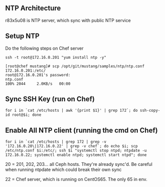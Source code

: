 ## NTP Architecture

r83x5u08 is NTP server, which sync with public NTP service

## Setup NTP
Do the following steps on Chef server

	ssh -t root@172.16.0.201 "yum install ntp -y"

	[root@chef mustang]# scp /opt/git/mustang/samples/ntp/ntp.conf 172.16.0.201:/etc/
	root@172.16.0.201's password: 
	ntp.conf                                                                            100% 2044     2.0KB/s   00:00    

## Sync SSH Key (run on Chef)

	for i in `cat /etc/hosts | awk '{print $1}' | grep 172`; do ssh-copy-id root@$i; done

## Enable All NTP client (running the cmd on Chef)

	for i in `cat /etc/hosts | grep 172 | grep -v '172.16.0.20\|172.16.0.22' | grep -v chef`; do echo $i; scp /etc/ntp.conf $i:/etc/; ssh $i "systemctl stop ntpd; ntpdate -u 172.16.0.22; systemctl enable ntpd; systemctl start ntpd"; done

20 = 201, 202, 203... all Ceph hosts. They're already sync'd. Be careful when running ntpdate which could break their own sync

22 = Chef server, which is running on CentOS65. The only 65 in env.
